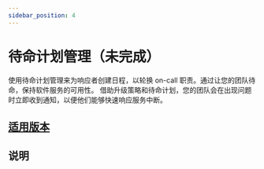 ```yaml
---
sidebar_position: 4
---
```


# 待命计划管理（未完成）

使用待命计划管理来为响应者创建日程，以轮换 on-call 职责。通过让您的团队待命，保持软件服务的可用性。
借助升级策略和待命计划，您的团队会在出现问题时立即收到通知，以便他们能够快速响应服务中断。

## [适用版本](intro.md)

## 说明
